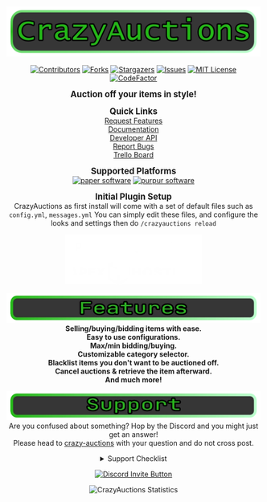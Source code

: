 <center><div align="center">

![CrazyAuctions](https://raw.githubusercontent.com/Crazy-Crew/Branding/main/crazyauctions/banner/webp/banner.webp)

[![Contributors][contributors-shield]][contributors-url]
[![Forks][forks-shield]][forks-url]
[![Stargazers][stars-shield]][stars-url]
[![Issues][issues-shield]][issues-url]
[![MIT License][license-shield]][license-url]
[![CodeFactor](https://www.codefactor.io/repository/github/crazy-crew/crazyauctions/badge)](https://www.codefactor.io/repository/github/crazy-crew/crazyauctions)

<big>**Auction off your items in style!**</big>

<big>**Quick Links**</big><br>
[Request Features](https://github.com/Crazy-Crew/CrazyAuctions/issues)<br>
[Documentation](https://docs.crazycrew.us/docs/category/crazyauctions)<br>
[Developer API](https://docs.crazycrew.us/docs/plugins/crazyauctions/guides/api/intro)<br>
[Report Bugs](https://github.com/Crazy-Crew/CrazyAuctions/issues)<br>
[Trello Board](https://trello.com/b/B9exh23d/crazyauctions)

<big>**Supported Platforms**</big><br>
[![paper software](https://cdn.jsdelivr.net/npm/@intergrav/devins-badges@3/assets/compact-minimal/supported/paper_vector.svg)](https://papermc.io/)
[![purpur software](https://cdn.jsdelivr.net/npm/@intergrav/devins-badges@3/assets/compact-minimal/supported/purpur_vector.svg)](https://purpurmc.org/)

<big>**Initial Plugin Setup**</big><br>
CrazyAuctions as first install will come with a set of default files such as `config.yml`, `messages.yml`
You can simply edit these files, and configure the looks and settings then do `/crazyauctions reload`<br>

[![Partnered with ApexHosting](https://raw.githubusercontent.com/Crazy-Crew/Branding/main/apex-banner-transparent.webp)](https://billing.apexminecrafthosting.com/aff.php?aff=5511)

![Features Banner](https://raw.githubusercontent.com/Crazy-Crew/Branding/main/crazyauctions/banner/webp/features.webp)<br>
**Selling/buying/bidding items with ease.**<br>
**Easy to use configurations.**<br>
**Max/min bidding/buying.**<br>
**Customizable category selector.**<br>
**Blacklist items you don't want to be auctioned off.**<br>
**Cancel auctions & retrieve the item afterward.**<br>
**And much more!**<br>

![Support Banner](https://raw.githubusercontent.com/Crazy-Crew/Branding/main/crazyauctions/banner/webp/support.webp)<br>
Are you confused about something? Hop by the Discord and you might just get an answer!<br>
Please head to [crazy-auctions](https://discord.com/channels/182615261403283459/1178545378564509786) with your question and do not cross post.<br>

<details>
<summary>Support Checklist</summary>

Please check to make sure that your question wasn't asked before, You can use `Ctrl+F` on Discord to look for past conversations.<br>
Describe your issue in detail, Don't just make it a bread crumb trail that has to be questioned out of you.<br>
Plugin Version i.e. `CrazyAuctions 3.3` **LATEST DOES NOT COUNT**<br>
Server Version & Server Type i.e. `Paper 1.21.1` or `Purpur 1.21.1` **LATEST DOES NOT COUNT**<br>
Send any console errors or files you have through https://mclo.gs/ - (We don't own the website, You have to copy the link and send it.)<br>
</details>

<!--[![Discord](https://discord.com/api/guilds/182615261403283459/widget.png?style=banner2)](https://discord.gg/badbones-s-live-chat-182615261403283459)<br>-->
[![Discord Invite Button](https://cdn.jsdelivr.net/npm/@intergrav/devins-badges@3/assets/cozy/social/discord-plural_vector.svg)](https://discord.gg/badbones-s-live-chat-182615261403283459)
</div>

![CrazyAuctions Statistics](https://bstats.org/signatures/bukkit/CrazyAuctions.svg)
</center>

[contributors-shield]: https://img.shields.io/github/contributors/Crazy-Crew/CrazyAuctions.svg?style=flat&logo=appveyor
[contributors-url]: https://github.com/Crazy-Crew/CrazyAuctions/graphs/contributors
[forks-shield]: https://img.shields.io/github/forks/Crazy-Crew/CrazyAuctions.svg?style=flat&logo=appveyor
[forks-url]: https://github.com/Crazy-Crew/CrazyAuctions/network/members
[stars-shield]: https://img.shields.io/github/stars/Crazy-Crew/CrazyAuctions.svg?style=flat&logo=appveyor
[stars-url]: https://github.com/Crazy-Crew/CrazyAuctions/stargazers
[issues-shield]: https://img.shields.io/github/issues/Crazy-Crew/CrazyAuctions.svg?style=flat&logo=appveyor
[issues-url]: https://github.com/Crazy-Crew/CrazyAuctions/issues
[license-shield]: https://img.shields.io/github/license/Crazy-Crew/CrazyAuctions.svg?style=flat&logo=appveyor
[license-url]: https://github.com/Crazy-Crew/CrazyAuctions/blob/main/LICENSE